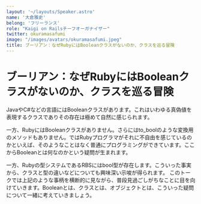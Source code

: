 ```yaml
---
layout: '~/layouts/Speaker.astro'
name: '大倉雅史'
belong: 'フリーランス'
role: "Kaigi on Railsチーフオーガナイザー"
twitter: okuramasafumi
image: "/images/avatars/okuramasafumi.jpeg"
title: ブーリアン：なぜRubyにはBooleanクラスがないのか、クラスを巡る冒険
---
```


# ブーリアン：なぜRubyにはBooleanクラスがないのか、クラスを巡る冒険

JavaやC#などの言語にはBooleanクラスがあります。これはいわゆる真偽値を表現するクラスでありその存在は極めて自然に感じられます。

一方、RubyにはBooleanクラスがありません。さらにはto_boolのような変換用のメソッドもありません。ではRubyプログラマがそれに不自由を感じているのかといえば、そのようなことはなく普通にプログラミングができています。ここからBooleanとは何なのかという疑問が生まれます。

一方、Rubyの型システムであるRBSにはbool型が存在します。こういった事実から、クラスと型の違いなどについても興味深い示唆が得られます。
このトークでは上記のような事柄を横断的に見ながら、普段見過ごしがちなことに目を向けていきます。Booleanとは、クラスとは、オブジェクトとは、こういった疑問について一緒に考えていきましょう。